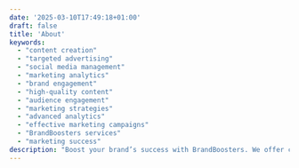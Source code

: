 ```yaml
---
date: '2025-03-10T17:49:18+01:00'
draft: false
title: 'About'
keywords:
  - "content creation"
  - "targeted advertising"
  - "social media management"
  - "marketing analytics"
  - "brand engagement"
  - "high-quality content"
  - "audience engagement"
  - "marketing strategies"
  - "advanced analytics"
  - "effective marketing campaigns"
  - "BrandBoosters services"
  - "marketing success"
description: "Boost your brand’s success with BrandBoosters. We offer content creation, targeted advertising, social media management, and advanced analytics to drive engagement and growth."
---
```

